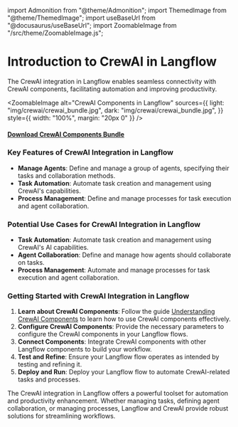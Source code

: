 import Admonition from "@theme/Admonition";
import ThemedImage from "@theme/ThemedImage";
import useBaseUrl from "@docusaurus/useBaseUrl";
import ZoomableImage from "/src/theme/ZoomableImage.js";

# Introduction to CrewAI in Langflow

The CrewAI integration in Langflow enables seamless connectivity with CrewAI components, facilitating automation and improving productivity.

<ZoomableImage
alt="CrewAI Components in Langflow"
sources={{
    light: "img/crewai/crewai_bundle.jpg",
    dark: "img/crewai/crewai_bundle.jpg",
  }}
style={{ width: "100%", margin: "20px 0" }}
/>

#### <a target="\_blank" href="json_files/CrewAI_Components_bundle.json" download>Download CrewAI Components Bundle</a>

### Key Features of CrewAI Integration in Langflow

- **Manage Agents**: Define and manage a group of agents, specifying their tasks and collaboration methods.
- **Task Automation**: Automate task creation and management using CrewAI's capabilities.
- **Process Management**: Define and manage processes for task execution and agent collaboration.

### Potential Use Cases for CrewAI Integration in Langflow

- **Task Automation**: Automate task creation and management using CrewAI's AI capabilities.
- **Agent Collaboration**: Define and manage how agents should collaborate on tasks.
- **Process Management**: Automate and manage processes for task execution and agent collaboration.

### Getting Started with CrewAI Integration in Langflow

1. **Learn about CrewAI Components**: Follow the guide [Understanding CrewAI Components](./setup) to learn how to use CrewAI components effectively.
2. **Configure CrewAI Components**: Provide the necessary parameters to configure the CrewAI components in your Langflow flows.
3. **Connect Components**: Integrate CrewAI components with other Langflow components to build your workflow.
4. **Test and Refine**: Ensure your Langflow flow operates as intended by testing and refining it.
5. **Deploy and Run**: Deploy your Langflow flow to automate CrewAI-related tasks and processes.

The CrewAI integration in Langflow offers a powerful toolset for automation and productivity enhancement. Whether managing tasks, defining agent collaboration, or managing processes, Langflow and CrewAI provide robust solutions for streamlining workflows.
